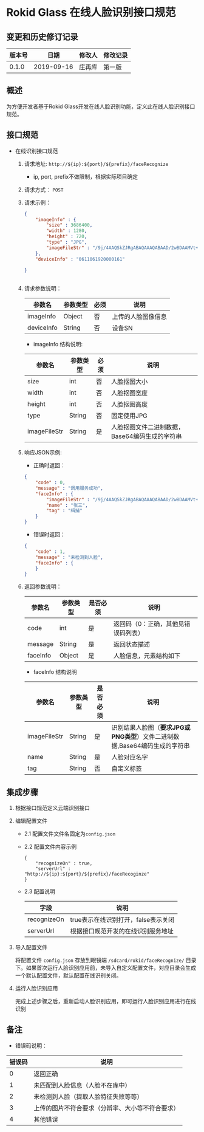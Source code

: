 # Rokid Glass 在线人脸识别接口规范

## 变更和历史修订记录
版本号 | 日期 | 修改人 | 修改记录
---- | ---- | ---- | ---- |
0.1.0 | 2019-09-16 | 庄再库 | 第一版


## 概述
为方便开发者基于Rokid Glass开发在线人脸识别功能，定义此在线人脸识别接口规范。

## 接口规范

- 在线识别接口规范

    1. 请求地址: `http://${ip}:${port}/${prefix}/faceRecognize`
    	 * ip, port, prefix不做限制，根据实际项目确定
    2. 请求方式： `POST`
    3. 请求示例：
    
   		
    	```json
    	{
    		"imageInfo" : {
    			"size" : 3686400,
    			"width" : 1280,
    			"height" : 720,
    			"type" : "JPG",
    			"imageFileStr" : "/9j/4AAQSkZJRgABAQAAAQABAAD/2wBDAAMVt+KZ3DEdqysreMn/9k=\n"
    		},
    		"deviceInfo" : "0611061920000161"
    		
    	}
    		
    	```
    4. 请求参数说明：


   		参数名 | 参数类型 | 必须 | 说明
   		--- | --- | --- | --- | 
   		imageInfo | Object | 否 | 上传的人脸图像信息
   		deviceInfo | String | 否 | 设备SN
   		
    	 * imageInfo 结构说明:
    	
		参数名 | 参数类型 | 必须 |  说明 |
        --- | --- | --- | --- |	
        size | int | 否  | 人脸抠图大小 
        width | int | 否 | 人脸抠图宽度 
        height | int | 否 | 人脸抠图高度
        type | String | 否 | 固定使用JPG
        imageFileStr | String | 是 | 人脸抠图文件二进制数据，Base64编码生成的字符串
        
   
    5. 响应JSON示例:
    
    	* 正确时返回：

    	```json
    	{
    		"code" : 0,
    		"message" : "调用服务成功",
    		"faceInfo" : {
    			"imageFileStr" : "/9j/4AAQSkZJRgABAQAAAQABAAD/2wBDAAMVt+KZ3DEdqysreMn/9k=\n",
      			"name" : "张三",
      			"tag" : "缉捕"
       		}
    	}
    	```
    	* 错误时返回：
    	
    	```json
    	{
    		"code" : 1,
    		"message" : "未检测到人脸",
    		"faceInfo" : {
       		}
    	}
    	```
    	
    6. 返回参数说明：
    
		参数名 | 参数类型 | 是否必须 | 说明
		---- | ---- | ---- | ---- |  
        code | int | 是 | 返回码（0：正确，其他见错误码列表）
        message | String | 是 | 返回状态描述 
        faceInfo | Object | 是 | 人脸信息，元素结构如下
    
    	* faceInfo 结构说明
    
    
		参数名 | 参数类型 | 是否必须 | 说明
       ---- | ---- | ---- | ---- |
       imageFileStr | String | 是 | 识别结果人脸图（**要求JPG或PNG类型**）文件二进制数据,Base64编码生成的字符串
       name | String | 是 | 人脸对应名字 
       tag | String | 否 | 自定义标签
      
    
    


## 集成步骤
1. 根据接口规范定义云端识别接口
2. 编辑配置文件
	- 2.1 配置文件文件名固定为`config.json`
	- 2.2 配置文件内容示例 
	
		```
		{
			"recognizeOn" : true, 
			"serverUrl" : "http://${ip}:${port}/${prefix}/faceRecoginze"
		}
		```
	- 2.3 配置说明
	
		| 字段 | 说明 |
		| ---- | ---- |
		recognizeOn | true表示在线识别打开，false表示关闭
		serverUrl | 根据接口规范开发的在线识别服务地址
		
3. 导入配置文件

	将配置文件 `config.json` 存放到眼镜端 `/sdcard/rokid/faceRecognize/` 目录下。如果首次运行人脸识别应用前，未导入自定义配置文件，对应目录会生成一个默认配置文件，默认配置在线识别关闭。
4. 运行人脸识别应用
	
	完成上述步骤之后，重新启动人脸识别应用，即可运行人脸识别应用进行在线识别

## 备注
* 错误码说明：

错误码 | 说明 |
---- | ---- | 
0 | 返回正确 | 
1 | 未匹配到人脸信息（人脸不在库中） | 
2 | 未检测到人脸（提取人脸特征失败等等） | 
3 | 上传的图片不符合要求（分辨率、大小等不符合要求） | 
4 | 其他错误 | 

